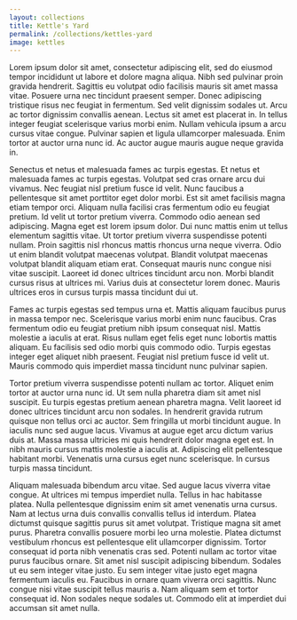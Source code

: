 ```yaml
---
layout: collections
title: Kettle's Yard
permalink: /collections/kettles-yard
image: kettles
---
```

Lorem ipsum dolor sit amet, consectetur adipiscing elit, sed do eiusmod tempor incididunt ut labore et dolore magna aliqua. Nibh sed pulvinar proin gravida hendrerit. Sagittis eu volutpat odio facilisis mauris sit amet massa vitae. Posuere urna nec tincidunt praesent semper. Donec adipiscing tristique risus nec feugiat in fermentum. Sed velit dignissim sodales ut. Arcu ac tortor dignissim convallis aenean. Lectus sit amet est placerat in. In tellus integer feugiat scelerisque varius morbi enim. Nullam vehicula ipsum a arcu cursus vitae congue. Pulvinar sapien et ligula ullamcorper malesuada. Enim tortor at auctor urna nunc id. Ac auctor augue mauris augue neque gravida in.

Senectus et netus et malesuada fames ac turpis egestas. Et netus et malesuada fames ac turpis egestas. Volutpat sed cras ornare arcu dui vivamus. Nec feugiat nisl pretium fusce id velit. Nunc faucibus a pellentesque sit amet porttitor eget dolor morbi. Est sit amet facilisis magna etiam tempor orci. Aliquam nulla facilisi cras fermentum odio eu feugiat pretium. Id velit ut tortor pretium viverra. Commodo odio aenean sed adipiscing. Magna eget est lorem ipsum dolor. Dui nunc mattis enim ut tellus elementum sagittis vitae. Ut tortor pretium viverra suspendisse potenti nullam. Proin sagittis nisl rhoncus mattis rhoncus urna neque viverra. Odio ut enim blandit volutpat maecenas volutpat. Blandit volutpat maecenas volutpat blandit aliquam etiam erat. Consequat mauris nunc congue nisi vitae suscipit. Laoreet id donec ultrices tincidunt arcu non. Morbi blandit cursus risus at ultrices mi. Varius duis at consectetur lorem donec. Mauris ultrices eros in cursus turpis massa tincidunt dui ut.

Fames ac turpis egestas sed tempus urna et. Mattis aliquam faucibus purus in massa tempor nec. Scelerisque varius morbi enim nunc faucibus. Cras fermentum odio eu feugiat pretium nibh ipsum consequat nisl. Mattis molestie a iaculis at erat. Risus nullam eget felis eget nunc lobortis mattis aliquam. Eu facilisis sed odio morbi quis commodo odio. Turpis egestas integer eget aliquet nibh praesent. Feugiat nisl pretium fusce id velit ut. Mauris commodo quis imperdiet massa tincidunt nunc pulvinar sapien.

Tortor pretium viverra suspendisse potenti nullam ac tortor. Aliquet enim tortor at auctor urna nunc id. Ut sem nulla pharetra diam sit amet nisl suscipit. Eu turpis egestas pretium aenean pharetra magna. Velit laoreet id donec ultrices tincidunt arcu non sodales. In hendrerit gravida rutrum quisque non tellus orci ac auctor. Sem fringilla ut morbi tincidunt augue. In iaculis nunc sed augue lacus. Vivamus at augue eget arcu dictum varius duis at. Massa massa ultricies mi quis hendrerit dolor magna eget est. In nibh mauris cursus mattis molestie a iaculis at. Adipiscing elit pellentesque habitant morbi. Venenatis urna cursus eget nunc scelerisque. In cursus turpis massa tincidunt.

Aliquam malesuada bibendum arcu vitae. Sed augue lacus viverra vitae congue. At ultrices mi tempus imperdiet nulla. Tellus in hac habitasse platea. Nulla pellentesque dignissim enim sit amet venenatis urna cursus. Nam at lectus urna duis convallis convallis tellus id interdum. Platea dictumst quisque sagittis purus sit amet volutpat. Tristique magna sit amet purus. Pharetra convallis posuere morbi leo urna molestie. Platea dictumst vestibulum rhoncus est pellentesque elit ullamcorper dignissim. Tortor consequat id porta nibh venenatis cras sed. Potenti nullam ac tortor vitae purus faucibus ornare. Sit amet nisl suscipit adipiscing bibendum. Sodales ut eu sem integer vitae justo. Eu sem integer vitae justo eget magna fermentum iaculis eu. Faucibus in ornare quam viverra orci sagittis. Nunc congue nisi vitae suscipit tellus mauris a. Nam aliquam sem et tortor consequat id. Non sodales neque sodales ut. Commodo elit at imperdiet dui accumsan sit amet nulla.
